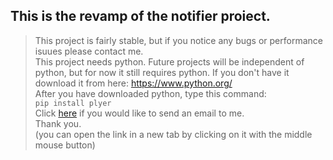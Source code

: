 ## This is the revamp of the notifier proiect.
>This project is fairly stable, but if you notice any bugs or performance isuues please contact me.<br>
>This project needs python. Future projects will be independent of python, but for now it still requires python. If you don't have it download it from here: https://www.python.org/<br>
>After you have downloaded python, type this command:<br>
>`pip install plyer`<br>
>Click [here](https://mail.google.com/mail/?view=cm&fs=1&to=borbelygergo06@gmail.com&su=Feedback%20on%20re_notifier&body=Type%20your%20feedback%20here) if you would like to send an email to me.<br>
>Thank you.<br>
>(you can open the link in a new tab by clicking on it with the middle mouse button)

